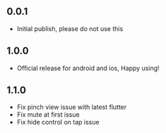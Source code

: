 ## 0.0.1

* Initial publish, please do not use this

## 1.0.0

* Official release for android and ios, Happy using!

## 1.1.0

* Fix pinch view issue with latest flutter
* Fix mute at first issue
* Fix hide control on tap issue
